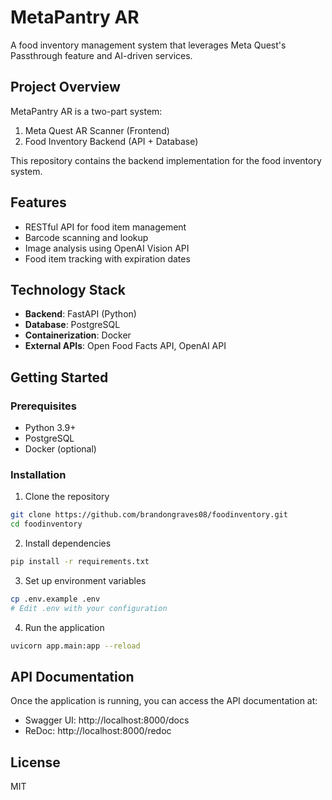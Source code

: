 # MetaPantry AR

A food inventory management system that leverages Meta Quest's Passthrough feature and AI-driven services.

## Project Overview

MetaPantry AR is a two-part system:
1. Meta Quest AR Scanner (Frontend)
2. Food Inventory Backend (API + Database)

This repository contains the backend implementation for the food inventory system.

## Features

- RESTful API for food item management
- Barcode scanning and lookup
- Image analysis using OpenAI Vision API
- Food item tracking with expiration dates

## Technology Stack

- **Backend**: FastAPI (Python)
- **Database**: PostgreSQL
- **Containerization**: Docker
- **External APIs**: Open Food Facts API, OpenAI API

## Getting Started

### Prerequisites

- Python 3.9+
- PostgreSQL
- Docker (optional)

### Installation

1. Clone the repository
```bash
git clone https://github.com/brandongraves08/foodinventory.git
cd foodinventory
```

2. Install dependencies
```bash
pip install -r requirements.txt
```

3. Set up environment variables
```bash
cp .env.example .env
# Edit .env with your configuration
```

4. Run the application
```bash
uvicorn app.main:app --reload
```

## API Documentation

Once the application is running, you can access the API documentation at:
- Swagger UI: http://localhost:8000/docs
- ReDoc: http://localhost:8000/redoc

## License

MIT